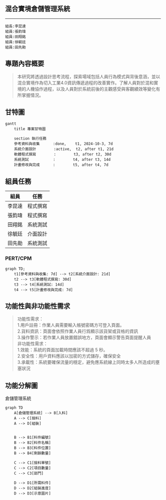 ## 混合實境倉儲管理系統
***

```
組長:李昆達
組員:張鈞瑋
組員:田翔銘
組員:徐毓廷
組員:田先勛
```
## 專題內容概要
>本研究將透過設計思考流程，探索場域包括人員行為模式與背後意涵，並以混合實境作為切入工業4.0資訊傳遞過程的改善實作。了解人員對於混和實境的人機協作過程，以及人員對於系統前後的主觀感受與客觀績效等變化有所掌握情況。


## 甘特圖

```mermaid
gantt
    title 專案甘特圖

    section 執行任務
    參考資料與收集      :done,    t1, 2024-10-3, 7d
    系統介面設計        :active,  t2, after t1, 21d
    軟體程式撰寫        :        t3, after t2, 30d
    系統測試           :        t4, after t3, 14d
    計畫修改與完成      :        t5, after t4, 7d
```

## 組員任務
| 組員   | 任務   |
| ------- | ------- | 
| 李昆達   | 程式撰寫   |
| 張鈞瑋   | 程式撰寫   | 
| 田翔銘   | 系統測試   | 
| 徐毓廷   | 介面設計   | 
| 田先勛   | 系統測試   | 

### PERT/CPM 
```mermaid
graph TD;
    t1[參考資料與收集: 7d] --> t2[系統介面設計: 21d]
    t2 --> t3[軟體程式撰寫: 30d]
    t3 --> t4[系統測試: 14d]
    t4 --> t5[計畫修改與完成: 7d]
```
## 功能性與非功能性需求
>功能性需求：
 <br>1.用戶註冊：作業人員需要輸入帳號密碼方可登入頁面。
<br>2.貨料資訊：頁面會依照作業人員行爲顯示該貨架或貨格的資訊
<br>3.操作警示：若作業人員放置錯誤地方，頁面會顯示警告頁面提醒人員<br>
>非功能性需求：
 <br>1.效能：系統的頁面加載時間應該不超過 5 秒。
 <br>2.安全性：用戶資料應該以加密的方式儲存，確保安全
 <br>3.承載性：系統要確保流量的穩定，避免應系統線上同時太多人所造成的壅塞狀況

## 功能分解圖
倉儲管理系統
```mermaid
graph TD
    A[倉儲管理系統] --> B[入料]
    A --> C[撿料]
    A --> D[組裝]


    B --> B1[料件編號]
    B --> B2[料件名稱]
    B --> B3[料件位置]
    B --> B4[剩餘數量]

    C --> C1[撿料單號]
    C --> C2[項目數量]
    C --> C3[部門]

    D --> D1[所需料件]
    D --> D2[組裝進度]
    D --> D3[示意圖片]






